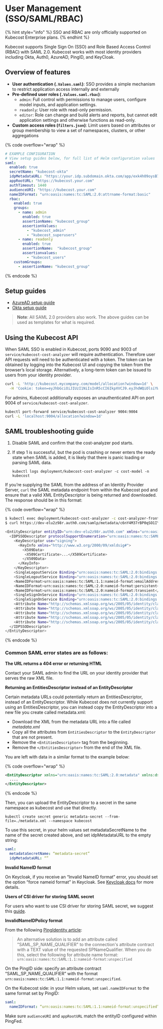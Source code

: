 # User Management (SSO/SAML/RBAC)

{% hint style="info" %}
SSO and RBAC are only officially supported on Kubecost Enterprise plans.
{% endhint %}

Kubecost supports Single Sign On (SSO) and Role Based Access Control (RBAC) with SAML 2.0. Kubecost works with most identity providers including Okta, Auth0, AzureAD, PingID, and KeyCloak.

## Overview of features

* **User authentication (`.Values.saml`)**: SSO provides a simple mechanism to restrict application access internally and externally
* **Pre-defined user roles (`.Values.saml.rbac`)**:
  * `admin`: Full control with permissions to manage users, configure model inputs, and application settings.
  * `readonly`: User role with read-only permission.
  * `editor`: Role can change and build alerts and reports, but cannot edit application settings and otherwise functions as read-only.
* **Custom access roles (`filters.json`)**: Limit users based on attributes or group membership to view a set of namespaces, clusters, or other aggregations

{% code overflow="wrap" %}
```yaml
# EXAMPLE CONFIGURATION
# View setup guides below, for full list of Helm configuration values
saml:
  enabled: true
  secretName: "kubecost-okta"
  idpMetadataURL: "https://your.idp.subdomain.okta.com/app/exk4h09oysB785123/sso/saml/metadata"
  appRootURL: "https://kubecost.your.com"
  authTimeout: 1440
  audienceURI: "https://kubecost.your.com"
  nameIDFormat: "urn:oasis:names:tc:SAML:2.0:attrname-format:basic"
  rbac:
    enabled: true
    groups:
      - name: admin
        enabled: true
        assertionName: "kubecost_group"
        assertionValues:
          - "kubecost_admin"
          - "kubecost_superusers"
      - name: readonly
        enabled: true
        assertionName:  "kubecost_group"
        assertionvalues:
          - "kubecost_users"
    customGroups:
      - assertionName: "kubecost_group"
```
{% endcode %}

## Setup guides

* [AzureAD setup guide](https://github.com/kubecost/poc-common-configurations/tree/main/saml-azuread)
* [Okta setup guide](https://github.com/kubecost/poc-common-configurations/tree/main/saml-okta)

> **Note**: All SAML 2.0 providers also work. The above guides can be used as templates for what is required.

## Using the Kubecost API

When SAML SSO is enabled in Kubecost, ports 9090 and 9003 of `service/kubecost-cost-analyzer` will require authentication. Therefore user API requests will need to be authenticated with a token. The token can be obtained by logging into the Kubecost UI and copying the token from the browser’s local storage. Alternatively, a long-term token can be issued to users from your identity provider.

```sh
curl -L 'http://kubecost.mycompany.com/model/allocation?window=1d' \
  -H 'Cookie: token=eyJhbGciOiJIUzI1NiIsInR5cCI6IkpXVCJ9.eyJhdWQiOlsiYWRtaW4iLCJncm91cDprdWJlY29zdF9hZG1pbiIsImdyb3VwOmFkbWluQG15Y29tcGFueS5jb20iXSwiZXhwIjoxNjkwMzA2MjYwLjk0OTYyMX0.iLbUuMo0eYhNg0hzv_EEHLIX5Z0du4woPevX3wEnAh8'
```

For admins, Kubecost additionally exposes an unauthenticated API on port 9004 of `service/kubecost-cost-analyzer`.

```sh
kubectl port-forward service/kubecost-cost-analyzer 9004:9004
curl -L 'localhost:9004/allocation?window=1d'
```

## SAML troubleshooting guide

1. Disable SAML and confirm that the cost-analyzer pod starts.
2.  If step 1 is successful, but the pod is crashing or never enters the ready state when SAML is added, it is likely that there is panic loading or parsing SAML data.

    `kubectl logs deployment/kubecost-cost-analyzer -c cost-model -n kubecost`

If you’re supplying the SAML from the address of an Identity Provider Server, `curl` the SAML metadata endpoint from within the Kubecost pod and ensure that a valid XML EntityDescriptor is being returned and downloaded. The response should be in this format:

{% code overflow="wrap" %}
```bash
$ kubectl exec deployment/kubecost-cost-analyzer -c cost-analyzer-frontend -n kubecost -it -- /bin/sh
$ curl https://dev-elu2z98r.auth0.com/samlp/metadata/c6nY4M37rBP0qSO1IYIqBPPyIPxLS8v2

<EntityDescriptor entityID="urn:dev-elu2z98r.auth0.com" xmlns="urn:oasis:names:tc:SAML:2.0:metadata">
  <IDPSSODescriptor protocolSupportEnumeration="urn:oasis:names:tc:SAML:2.0:protocol">
    <KeyDescriptor use="signing">
      <KeyInfo xmlns="http://www.w3.org/2000/09/xmldsig#">
        <X509Data>
         <X509Certificate>...</X509Certificate>
        </X509Data>
      </KeyInfo>
    </KeyDescriptor>
    <SingleLogoutService Binding="urn:oasis:names:tc:SAML:2.0:bindings:HTTP-Redirect" Location="https://dev-elu2z98r.auth0.com/samlp/c6nY4M37rBP0qSO1IYIqBPPyIPxLS8v2/logout"/>
    <SingleLogoutService Binding="urn:oasis:names:tc:SAML:2.0:bindings:HTTP-POST" Location="https://dev-elu2z98r.auth0.com/samlp/c6nY4M37rBP0qSO1IYIqBPPyIPxLS8v2/logout"/>
    <NameIDFormat>urn:oasis:names:tc:SAML:1.1:nameid-format:emailAddress</NameIDFormat>
    <NameIDFormat>urn:oasis:names:tc:SAML:2.0:nameid-format:persistent</NameIDFormat>
    <NameIDFormat>urn:oasis:names:tc:SAML:2.0:nameid-format:transient</NameIDFormat>
    <SingleSignOnService Binding="urn:oasis:names:tc:SAML:2.0:bindings:HTTP-Redirect" Location="https://dev-elu2z98r.auth0.com/samlp/c6nY4M37rBP0qSO1IYIqBPPyIPxLS8v2"/>
    <SingleSignOnService Binding="urn:oasis:names:tc:SAML:2.0:bindings:HTTP-POST" Location="https://dev-elu2z98r.auth0.com/samlp/c6nY4M37rBP0qSO1IYIqBPPyIPxLS8v2"/>
    <Attribute Name="http://schemas.xmlsoap.org/ws/2005/05/identity/claims/emailaddress" NameFormat="urn:oasis:names:tc:SAML:2.0:attrname-format:uri" FriendlyName="E-Mail Address" xmlns="urn:oasis:names:tc:SAML:2.0:assertion"/>
    <Attribute Name="http://schemas.xmlsoap.org/ws/2005/05/identity/claims/givenname" NameFormat="urn:oasis:names:tc:SAML:2.0:attrname-format:uri" FriendlyName="Given Name" xmlns="urn:oasis:names:tc:SAML:2.0:assertion"/>
    <Attribute Name="http://schemas.xmlsoap.org/ws/2005/05/identity/claims/name" NameFormat="urn:oasis:names:tc:SAML:2.0:attrname-format:uri" FriendlyName="Name" xmlns="urn:oasis:names:tc:SAML:2.0:assertion"/>
    <Attribute Name="http://schemas.xmlsoap.org/ws/2005/05/identity/claims/surname" NameFormat="urn:oasis:names:tc:SAML:2.0:attrname-format:uri" FriendlyName="Surname" xmlns="urn:oasis:names:tc:SAML:2.0:assertion"/>
    <Attribute Name="http://schemas.xmlsoap.org/ws/2005/05/identity/claims/nameidentifier" NameFormat="urn:oasis:names:tc:SAML:2.0:attrname-format:uri" FriendlyName="Name ID" xmlns="urn:oasis:names:tc:SAML:2.0:assertion"/>
  </IDPSSODescriptor>
</EntityDescriptor>
```
{% endcode %}

### Common SAML error states are as follows:

**The URL returns a 404 error or returning HTML**

Contact your SAML admin to find the URL on your identity provider that serves the raw XML file.

**Returning an EntitiesDescriptor instead of an EntityDescriptor**

Certain metadata URLs could potentially return an EntitiesDescriptor, instead of an EntityDescriptor. While Kubecost does not currently support using an EntitiesDescriptor, you can instead copy the EntityDescriptor into a new file you create called metadata.xml:

* Download the XML from the metadata URL into a file called _metadata.xml_
* Copy all the attributes from `EntitiesDescriptor` to the `EntityDescriptor` that are not present.
* Remove the `<EntitiesDescriptor>` tag from the beginning.
* Remove the `</EntitiesDescriptor>` from the end of the XML file.

You are left with data in a similar format to the example below:

{% code overflow="wrap" %}
```xml
<EntityDescriptor xmlns="urn:oasis:names:tc:SAML:2.0:metadata" xmlns:dsig="http://www.w3.org/2000/09/xmldsig#" entityID="kubecost-entity-id">
  .... 
</EntityDescriptor>
```
{% endcode %}

Then, you can upload the EntityDescriptor to a secret in the same namespace as kubecost and use that directly.

`kubectl create secret generic metadata-secret --from-file=./metadata.xml --namespace kubecost`

To use this secret, in your helm values set metadataSecretName to the name of the secret created above, and set idpMetadataURL to the empty string:

```yaml
saml:
  metadataSecretName: “metadata-secret”
  idpMetadataURL: “”
```

**Invalid NameID format**

On Keycloak, if you receive an “Invalid NameID format” error, you should set the option “force nameid format” in Keycloak. See [Keycloak docs](https://www.keycloak.org/documentation) for more details.

**Users of CSI driver for storing SAML secret**

For users who want to use CSI driver for storing SAML secret, we suggest this [guide](https://secrets-store-csi-driver.sigs.k8s.io/topics/sync-as-kubernetes-secret.html).

**InvalidNameIDPolicy format**

From the following [PingIdentity article](https://support.pingidentity.com/s/article/Cannot-provide-requested-name-identifier-qualified-with-SampleNameNEW):

> An alternative solution is to add an attribute called "SAML\_SP\_NAME\_QUALIFIER" to the connection's attribute contract with a TEXT value of the requested SPNameQualifier. When you do this, select the following for attribute name format: `urn:oasis:names:tc:SAML:1.1:nameid-format:unspecified`

On the PingID side: specify an attribute contract “SAML\_SP\_NAME\_QUALIFIER” with the format `urn:oasis:names:tc:SAML:1.1:nameid-format:unspecified`.

On the Kubecost side: in your Helm values, set `saml.nameIDFormat` to the same format set by PingID:

```yaml
saml:
  nameIDFormat: “urn:oasis:names:tc:SAML:1.1:nameid-format:unspecified”
```

Make sure `audienceURI` and `appRootURL` match the entityID configured within PingFed.
